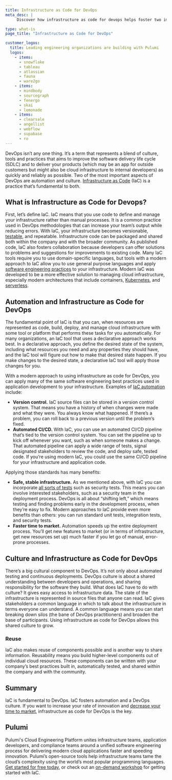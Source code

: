 ```yaml
---
title: Infrastructure as Code for DevOps
meta_desc: |
     Discover how infrastructure as code for devops helps foster two important aspects of devops by enabling automation and building a true devops culture.

type: what-is
page_title: "Infrastructure as Code for DevOps"

customer_logos:
  title: Leading engineering organizations are building with Pulumi
  logos:
    - items:
      - snowflake
      - tableau
      - atlassian
      - fauna
      - ware2go
    - items:
      - mindbody
      - sourcegraph
      - fenergo
      - skai
      - lemonade
    - items:
      - clearsale
      - angellist
      - webflow
      - supabase
      - ro
---
```


DevOps isn’t any one thing. It’s a term that represents a blend of culture, tools and practices that aims to improve the software delivery life cycle (SDLC)  and to deliver your products (which may be an app for outside customers but might also be cloud infrastructure to internal developers) as quickly and reliably as possible. Two of the most important aspects of DevOps are automation and culture. [Infrastructure as Code](/what-is/what-is-infrastructure-as-code/) (IaC) is a practice that’s fundamental to both.

## What is Infrastructure as Code for Devops?

First, let’s define IaC. IaC means that you use code to define and manage your infrastructure rather than manual processes. It is a common practice used in DevOps methodologies that can increase your team’s output while reducing errors. With IaC, your infrastructure becomes versionable, [testable](/what-is/how-to-step-up-cloud-infrastructure-testing/), and repeatable. Infrastructure code can be packaged and shared both within the company and with the broader community. As published code, IaC also fosters collaboration because developers can offer solutions to problems and suggestions for improvements to existing code. Many IaC tools require you to use domain-specific languages, but tools with a modern approach to IaC allow you to use general purpose languages and apply [software engineering practices](/blog/what-exactly-is-cloud-engineering/) to your infrastructure. Modern IaC was developed to be a more effective solution to managing cloud infrastructure, especially modern architectures that include containers, [Kubernetes](/blog/kubernetes-fundamentals-part-one/), and [serverless](/blog/architecture-as-code-serverless/).

## Automation and Infrastructure as Code for DevOps

The fundamental point of IaC is that you can, when resources are represented as code, build, deploy, and manage cloud infrastructure with some tool or platform that performs these tasks for you automatically. For many organizations, an IaC tool that uses a declarative approach works best. In a declarative approach, you define the desired state of the system, including what resources you need and any properties they should have, and the IaC tool will figure out how to make that desired state happen.  If you make changes to the desired state, a declarative IaC tool will apply those changes for you.

With a modern approach to using infrastructure as code for DevOps, you can apply many of the same software engineering best practices used in application development to your infrastructure. Examples of [IaC automation](/blog/automation-api-supercharged-cloud-tooling/) include:

- **Version control.** IaC source files can be stored in a version control system. That means you have a history of when changes were made and what they were. You always know what happened. If there’s a problem, you can roll back to a previous version until the problem’s fixed.
- **Automated CI/CD.** With IaC, you can use an automated CI/CD pipeline that’s tied to the version control system. You can set the pipeline up to kick off whenever you want, such as when someone makes a change. That automated pipeline can apply a wide range of tests, signal designated stakeholders to review the code, and deploy safe, tested code. If you’re using modern IaC, you could use the same CI/CD pipeline for your infrastructure and application code.

Applying those standards has many benefits:

- **Safe, stable infrastructure.** As we mentioned above, with IaC you can incorporate [all sorts of tests](/blog/testing-in-practice/) such as security tests. This means you can involve interested stakeholders, such as a security team in the deployment process. DevOps is all about “shifting left,” which means testing and finding problems early in the development process, when they’re easy to fix. Modern approaches to IaC provide even more benefits than others: you can run standard unit tests, integration tests, and security tests.
- **Faster time to market.** Automation speeds up the entire deployment process. You’ll get new features to market (or in terms of infrastructure, get new resources set up) much faster if you let go of manual, error-prone processes.

## Culture and Infrastructure as Code for DevOps

There’s a big cultural component to DevOps. It’s not only about automated testing and continuous deployments. DevOps culture is about a shared understanding between developers and operations, and sharing responsibility for the software they build. What does IaC have to do with culture? It gives easy access to infrastructure data. The state of the infrastructure is represented in source files that anyone can read. IaC gives stakeholders a common language in which to talk about the infrastructure in terms everyone can understand. A common language means you can start breaking down silos (the bane of DevOps practitioners) and broaden the base of participants. Using infrastructure as code for DevOps allows this shared culture to grow.

### Reuse

IaC also makes reuse of components possible and is another way to share information. Reusability means you build higher-level components out of individual cloud resources. These components can be written with your company’s best practices built in, automatically tested, and shared within the company and with the community.

## Summary

IaC is fundamental to DevOps. IaC fosters automation and a DevOps culture. If you want to increase your rate of innovation and [decrease your time to market](/case-studies/snowflake/), infrastructure as code for DevOps is the key.

## Pulumi

Pulumi's Cloud Engineering Platform unites infrastructure teams, application developers, and compliance teams around a unified software engineering process for delivering modern cloud applications faster and speeding innovation. Pulumi’s open-source tools help infrastructure teams tame the cloud’s complexity using the world’s most popular programming languages. [Get started for free today](/docs/get-started/), or check out an [on-demand workshop](/resources/introduction-to-pulumi/) for getting started with IaC.
